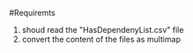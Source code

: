 
#Requiremts

1. shoud read the "HasDependenyList.csv" file
2. convert the content of the files as multimap